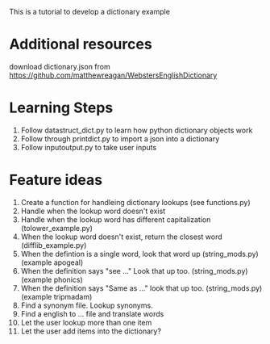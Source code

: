 This is a tutorial to develop a dictionary example

# Additional resources
download dictionary.json from https://github.com/matthewreagan/WebstersEnglishDictionary

# Learning Steps
1) Follow datastruct_dict.py to learn how python dictionary objects work
2) Follow through printdict.py to import a json into a dictionary
3) Follow inputoutput.py to take user inputs

# Feature ideas
1) Create a function for handleing dictionary lookups (see functions.py)
2) Handle when the lookup word doesn't exist
3) Handle when the lookup word has different capitalization (tolower_example.py)
4) When the lookup word doesn't exist, return the closest word (difflib_example.py)
5) When the defintion is a single word, look that word up (string_mods.py)(example apogeal)
6) When the definition says "see ..." Look that up too. (string_mods.py)(example phonics)
7) When the definition says "Same as ..." look that up too. (string_mods.py)(example tripmadam)
8) Find a synonym file. Lookup synonyms.
9) Find a english to ... file and translate words
10) Let the user lookup more than one item
11) Let the user add items into the dictionary?

